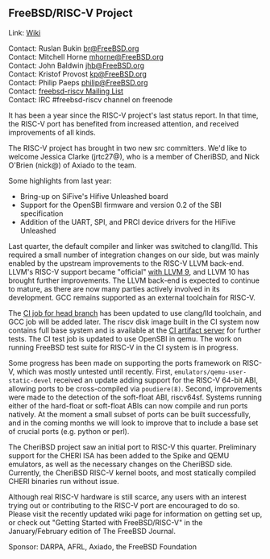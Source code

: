 ## FreeBSD/RISC-V Project ##

Link:	 [Wiki](https://wiki.freebsd.org/riscv)  

Contact: Ruslan Bukin <br@FreeBSD.org>  
Contact: Mitchell Horne <mhorne@FreeBSD.org>  
Contact: John Baldwin <jhb@FreeBSD.org>  
Contact: Kristof Provost <kp@FreeBSD.org>  
Contact: Philip Paeps <philip@FreeBSD.org>  
Contact: [freebsd-riscv Mailing List](https://lists.FreeBSD.org/mailman/listinfo/freebsd-riscv)  
Contact: IRC #freebsd-riscv channel on freenode  

It has been a year since the RISC-V project's last status report. In that time,
the RISC-V port has benefited from increased attention, and received
improvements of all kinds.

The RISC-V project has brought in two new src committers. We'd like to welcome
Jessica Clarke (jrtc27@), who is a member of CheriBSD, and Nick O'Brien (nick@)
of Axiado to the team.

Some highlights from last year:
 - Bring-up on SiFive's Hifive Unleashed board
 - Support for the OpenSBI firmware and version 0.2 of the SBI specification
 - Addition of the UART, SPI, and PRCI device drivers for the HiFive Unleashed

Last quarter, the default compiler and linker was switched to clang/lld. This
required a small number of integration changes on our side, but was mainly
enabled by the upstream improvements to the RISC-V LLVM back-end. LLVM's RISC-V
support became "official" [with LLVM 9](https://lists.llvm.org/pipermail/llvm-dev/2019-September/135304.html), and LLVM 10 has brought further
improvements. The LLVM back-end is expected to continue to mature, as there are
now many parties actively involved in its development. GCC remains supported as
an external toolchain for RISC-V.

The [CI job for head branch](https://ci.freebsd.org/job/FreeBSD-head-riscv64-build/)
has been updated to use clang/lld toolchain, and GCC job will be added later.
The riscv disk image built in the CI system now contains full base system and
is available at the [CI artifact server](https://artifact.freebsd.org) for
further tests.  The CI test job is updated to use OpenSBI in qemu.  The work on
running FreeBSD test suite for RISC-V in the CI system is in progress.

Some progress has been made on supporting the ports framework on RISC-V, which
was mostly untested until recently. First,
`emulators/qemu-user-static-devel` received an update adding support for the
RISC-V 64-bit ABI, allowing ports to be cross-compiled via `poudiere(8)`.
Second, improvements were made to the detection of the soft-float ABI,
riscv64sf. Systems running either of the hard-float or soft-float ABIs can now
compile and run ports natively. At the moment a small subset of ports can be
built successfully, and in the coming months we will look to improve that to
include a base set of crucial ports (e.g. python or perl).

The CheriBSD project saw an initial port to RISC-V this quarter. Preliminary
support for the CHERI ISA has been added to the Spike and QEMU emulators, as
well as the necessary changes on the CheriBSD side. Currently, the CheriBSD
RISC-V kernel boots, and most statically compiled CHERI binaries run without
issue.

Although real RISC-V hardware is still scarce, any users with an interest
trying out or contributing to the RISC-V port are encouraged to do so. Please
visit the recently updated wiki page for information on getting set up, or check
out "Getting Started with FreeBSD/RISC-V" in the January/February edition of The
FreeBSD Journal.

Sponsor: DARPA, AFRL, Axiado, the FreeBSD Foundation
